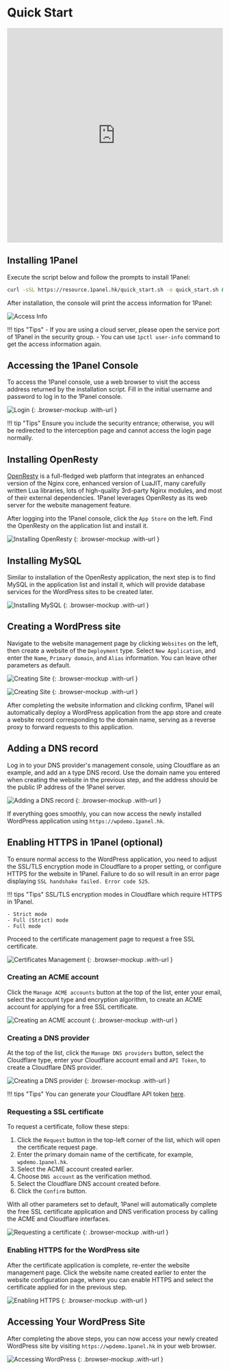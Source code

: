 # Quick Start

<iframe width="100%" height="500" src="https://www.youtube.com/embed/zM_3CIR-VeE?si=FXds9tnzoz23ZqXu" title="YouTube video player" frameborder="0" allow="accelerometer; autoplay; clipboard-write; encrypted-media; gyroscope; picture-in-picture; web-share" referrerpolicy="strict-origin-when-cross-origin" allowfullscreen></iframe>

## Installing 1Panel

Execute the script below and follow the prompts to install 1Panel:

```sh
curl -sSL https://resource.1panel.hk/quick_start.sh -o quick_start.sh && bash quick_start.sh
```

After installation, the console will print the access information for 1Panel:

![Access Info](./img/installation/access_info.png)

!!! tips "Tips"
    - If you are using a cloud server, please open the service port of 1Panel in the security group.
    - You can use `1pctl user-info` command to get the access information again.

## Accessing the 1Panel Console

To access the 1Panel console, use a web browser to visit the access address returned by the installation script. Fill in the initial username and password to log in to the 1Panel console.

![Login](./img/installation/login.png)
{: .browser-mockup .with-url }

!!! tip "Tips"
    Ensure you include the security entrance; otherwise, you will be redirected to the interception page and cannot access the login page normally.

## Installing OpenResty

[OpenResty](https://openresty.org/) is a full-fledged web platform that integrates an enhanced version of the Nginx core, enhanced version of LuaJIT, many carefully written Lua libraries, lots of high-quality 3rd-party Nginx modules, and most of their external dependencies. 1Panel leverages OpenResty as its web server for the website management feature.

After logging into the 1Panel console, click the `App Store` on the left. Find the OpenResty on the application list and install it.

![Installing OpenResty](./img/installation/installing_openresty.png)
{: .browser-mockup .with-url }

## Installing MySQL

Similar to installation of the OpenResty application, the next step is to find MySQL in the application list and install it, which will provide database services for the WordPress sites to be created later.

![Installing MySQL](./img/installation/installing_mysql.png)
{: .browser-mockup .with-url }

## Creating a WordPress site

Navigate to the website management page by clicking `Websites` on the left, then create a website of the `Deployment` type. Select `New Application`, and enter the `Name`, `Primary domain`, and `Alias` information. You can leave other parameters as default.

![Creating Site](./img/installation/creating_site_1.png)
{: .browser-mockup .with-url }

![Creating Site](./img/installation/creating_site_2.png)
{: .browser-mockup .with-url }

After completing the website information and clicking confirm, 1Panel will automatically deploy a WordPress application from the app store and create a website record corresponding to the domain name, serving as a reverse proxy to forward requests to this application.

## Adding a DNS record

Log in to your DNS provider's management console, using Cloudflare as an example, and add an `A` type DNS record. Use the domain name you entered when creating the website in the previous step, and the address should be the public IP address of the 1Panel server.

![Adding a DNS record](./img/installation/adding_a_dns_record.png)
{: .browser-mockup .with-url }

If everything goes smoothly, you can now access the newly installed WordPress application using `https://wpdemo.1panel.hk`.

## Enabling HTTPS in 1Panel (optional)

To ensure normal access to the WordPress application, you need to adjust the SSL/TLS encryption mode in Cloudflare to a proper setting, or configure HTTPS for the website in 1Panel. Failure to do so will result in an error page displaying `SSL handshake failed. Error code 525`.

!!! tips "Tips"
    SSL/TLS encryption modes in Cloudflare which require HTTPS in 1Panel.

    - Strict mode
    - Full (Strict) mode
    - Full mode

Proceed to the certificate management page to request a free SSL certificate.

![Certificates Management](./img/installation/certificates_management.png)
{: .browser-mockup .with-url }

### Creating an ACME account

Click the `Manage ACME accounts` button at the top of the list, enter your email, select the account type and encryption algorithm, to create an ACME account for applying for a free SSL certificate.

![Creating an ACME account](./img/installation/creating_acme.png)
{: .browser-mockup .with-url }

### Creating a DNS provider

At the top of the list, click the `Manage DNS providers` button, select the Cloudflare type, enter your Cloudflare account email and `API Token`, to create a Cloudflare DNS provider.

![Creating a DNS provider](./img/installation/creating_dns.png)
{: .browser-mockup .with-url }

!!! tips "Tips"
    You can generate your Cloudflare API token [here](https://dash.cloudflare.com/profile/api-tokens).

### Requesting a SSL certificate

To request a certificate, follow these steps:

1. Click the `Request` button in the top-left corner of the list, which will open the certificate request page.
2. Enter the primary domain name of the certificate, for example, `wpdemo.1panel.hk`.
3. Select the ACME account created earlier.
4. Choose `DNS account` as the verification method.
5. Select the Cloudflare DNS account created before.
6. Click the `Confirm` button.

With all other parameters set to default, 1Panel will automatically complete the free SSL certificate application and DNS verification process by calling the ACME and Cloudflare interfaces.

![Requesting a certificate](./img/installation/requesting_a_certificate.png)
{: .browser-mockup .with-url }

### Enabling HTTPS for the WordPress site

After the certificate application is complete, re-enter the website management page. Click the website name created earlier to enter the website configuration page, where you can enable HTTPS and select the certificate applied for in the previous step.

![Enabling HTTPS](./img/installation/enabling_https.png)
{: .browser-mockup .with-url }

## Accessing Your WordPress Site

After completing the above steps, you can now access your newly created WordPress site by visiting `https://wpdemo.1panel.hk` in your web browser.

![Accessing WordPress](./img/installation/accessing_wordpress.png)
{: .browser-mockup .with-url }
